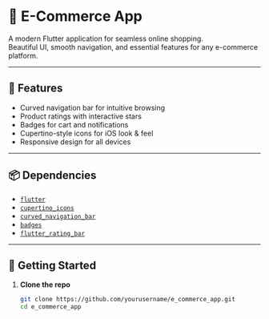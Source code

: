 # 🛒 E-Commerce App

A modern Flutter application for seamless online shopping.  
Beautiful UI, smooth navigation, and essential features for any e-commerce platform.

---

## 🚀 Features

- Curved navigation bar for intuitive browsing
- Product ratings with interactive stars
- Badges for cart and notifications
- Cupertino-style icons for iOS look & feel
- Responsive design for all devices

---

## 📦 Dependencies

- [`flutter`](https://flutter.dev/)
- [`cupertino_icons`](https://pub.dev/packages/cupertino_icons)
- [`curved_navigation_bar`](https://pub.dev/packages/curved_navigation_bar)
- [`badges`](https://pub.dev/packages/badges)
- [`flutter_rating_bar`](https://pub.dev/packages/flutter_rating_bar)

---

## 🏁 Getting Started

1. **Clone the repo**
   ```sh
   git clone https://github.com/yourusername/e_commerce_app.git
   cd e_commerce_app